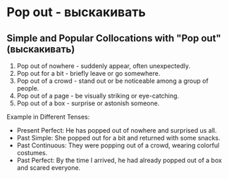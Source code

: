 # Pop out - выскакивать

## Simple and Popular Collocations with "Pop out" (выскакивать)

1. Pop out of nowhere - suddenly appear, often unexpectedly.
2. Pop out for a bit - briefly leave or go somewhere.
3. Pop out of a crowd - stand out or be noticeable among a group of people.
4. Pop out of a page - be visually striking or eye-catching.
5. Pop out of a box - surprise or astonish someone.

Example in Different Tenses:

- Present Perfect: He has popped out of nowhere and surprised us all.
- Past Simple: She popped out for a bit and returned with some snacks.
- Past Continuous: They were popping out of a crowd, wearing colorful costumes.
- Past Perfect: By the time I arrived, he had already popped out of a box and scared everyone.
